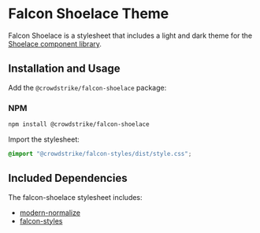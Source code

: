 # Falcon Shoelace Theme

Falcon Shoelace is a stylesheet that includes a light and dark theme for the [Shoelace component library](https://shoelace.style/).

## Installation and Usage

Add the `@crowdstrike/falcon-shoelace` package:

### NPM
```zsh
npm install @crowdstrike/falcon-shoelace
```

Import the stylesheet:

```css
@import "@crowdstrike/falcon-styles/dist/style.css";
```

## Included Dependencies

The falcon-shoelace stylesheet includes:
* [modern-normalize](https://github.com/sindresorhus/modern-normalize)
* [falcon-styles](https://github.com/sindresorhus/modern-normalize)
